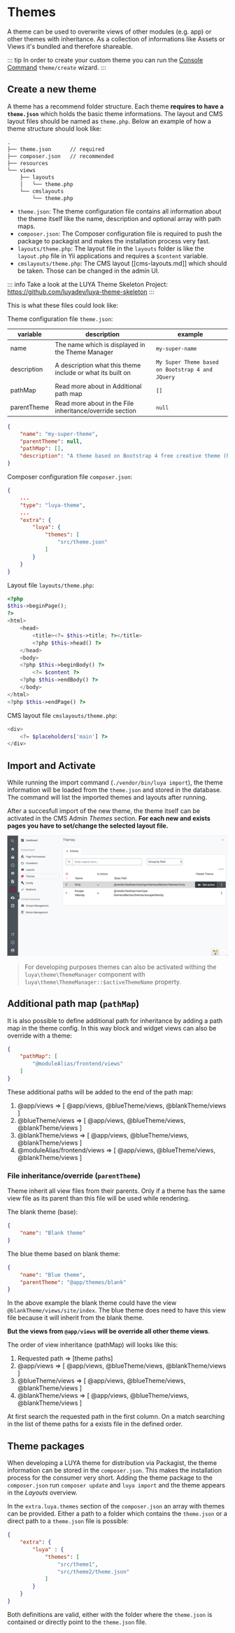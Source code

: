 # Themes

A theme can be used to overwrite views of other modules (e.g. app) or other themes with inheritance. As a collection of informations like Assets or Views it's bundled and therefore shareable.

::: tip
In order to create your custom theme you can run the [Console Command](/guide/app/console) `theme/create` wizard.
:::

## Create a new theme

A theme has a recommend folder structure. Each theme **requires to have a `theme.json`** which holds the basic theme informations. The layout and CMS layout files should be named as `theme.php`. Below an example of how a theme structure should look like:

```
.
├── theme.json      // required
├── composer.json   // recommended
├── resources
└── views
    ├── layouts
    │   └── theme.php
    └── cmslayouts
        └── theme.php   
```

+ `theme.json`: The theme configuration file contains all information about the theme itself like the name, description and optional array with path maps.
+ `composer.json`: The Composer configuration file is required to push the package to packagist and makes the installation process very fast.
+ `layouts/theme.php`: The layout file in the `layouts` folder is like the `layout.php` file in Yii applications and requires a `$content` variable.
+ `cmslayouts/theme.php`: The CMS layout [[cms-layouts.md]] which should be taken. Those can be changed in the admin UI.

::: info
Take a look at the LUYA Theme Skeleton Project: https://github.com/luyadev/luya-theme-skeleton
:::

This is what these files could look like:

Theme configuration file `theme.json`:

|variable|description|example
|--------|-----------|-----
|name|The name which is displayed in the Theme Manager|`my-super-name`
|description|A description what this theme include or what its built on|`My Super Theme based on Bootstrap 4 and JQuery`
|pathMap|Read more about in Additional path map|`[]`
|parentTheme| Read more about in the File inheritance/override section|`null`

```json 
{
    "name": "my-super-theme",
    "parentTheme": null,
    "pathMap": [],
    "description": "A theme based on Bootstrap 4 free creative theme (https://startbootstrap.com/themes/creative/)"
}
```

Composer configuration file `composer.json`:

```json
{
    ...
    "type": "luya-theme",
    ...
    "extra": {
        "luya": {
            "themes": [
                "src/theme.json"
            ]
        }
    }
}
```

Layout file `layouts/theme.php`:

```php
<?php
$this->beginPage();
?>
<html>
    <head>
        <title><?= $this->title; ?></title>
        <?php $this->head() ?>
    </head>
    <body>
    <?php $this->beginBody() ?>
        <?= $content ?>
    <?php $this->endBody() ?>
    </body>
</html>
<?php $this->endPage() ?>
```

CMS layout file `cmslayouts/theme.php`:

```php
<div>
    <?= $placeholders['main'] ?>
</div>
```

## Import and Activate

While running the import command (`./vendor/bin/luya import`), the theme information will be loaded from the `theme.json` and stored in the database. The command will list the imported themes and layouts after running.

After a succesfull import of the new theme, the theme itself can be activated in the CMS Admin *Themes* section.
**For each new and exists pages you have to set/change the selected layout file.**

![theme-management](../img/theme-management.png "LUYA theme management")

> For developing purposes themes can also be activated withing the `luya\theme\ThemeManager` component with `luya\theme\ThemeManager::$activeThemeName` property.

## Additional path map (`pathMap`)

It is also possible to define additional path for inheritance by adding a path map in the theme config. In this way block and widget views can also be override with a theme:

```json
{
    "pathMap": [
        "@moduleAlias/frontend/views"
    ]
}
```

These additional paths will be added to the end of the path map:

1. @app/views => [ @app/views, @blueTheme/views, @blankTheme/views ]
2. @blueTheme/views => [ @app/views, @blueTheme/views, @blankTheme/views ]
3. @blankTheme/views => [ @app/views, @blueTheme/views, @blankTheme/views ]
4. @moduleAlias/frontend/views => [ @app/views, @blueTheme/views, @blankTheme/views ]

### File inheritance/override (`parentTheme`)

Theme inherit all view files from their parents. Only if a theme has the same view file as its parent than this file will be used while rendering.

The blank theme (base):

```json
{
    "name": "Blank theme"
}
```

The blue theme based on blank theme:

```json
{
    "name": "Blue theme",
    "parentTheme": "@app/themes/blank"
}
```

In the above example the blank theme could have the view `@blankTheme/views/site/index`. The blue theme does need to have this view file because it will inherit from the blank theme.

**But the views from `@app/views` will be override all other theme views**.

The order of view inheritance (pathMap) will looks like this:

1. Requested path => [theme paths]
2. @app/views => [ @app/views, @blueTheme/views, @blankTheme/views ]
3. @blueTheme/views => [ @app/views, @blueTheme/views, @blankTheme/views ]
3. @blankTheme/views => [ @app/views, @blueTheme/views, @blankTheme/views ]


At first search the requested path in the first column. On a match searching in the list of theme paths for a exists file in the defined order.

## Theme packages

When developing a LUYA theme for distribution via Packagist, the theme information can be stored in the `composer.json`. This makes the installation process for the consumer very short. Adding the theme package to the `composer.json` run `composer update` and `luya import` and the theme appears in the *Layouts* overview.

In the `extra.luya.themes` section of the `composer.json` an array with themes can be provided. Either a path to a folder which contains the `theme.json` or a direct path to a `theme.json` file is possible:


```json
{
    "extra": {
        "luya" : {
            "themes": [
                "src/theme1",
                "src/theme2/theme.json"
            ]
        }
    }
}
```

Both definitions are valid, either with the folder where the `theme.json` is contained or directly point to the `theme.json` file.
